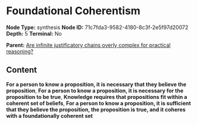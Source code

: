 # Foundational Coherentism

**Node Type:** synthesis
**Node ID:** 71c7fda3-9582-4180-8c3f-2e5f97d20072
**Depth:** 5
**Terminal:** No

**Parent:** [Are infinite justificatory chains overly complex for practical reasoning?](are-infinite-justificatory-chains-overly-complex-for-practical-reasoning-antithesis-1ebeb6aa-71d6-456d-9d95-94cbf0927c10.md)

## Content

**For a person to know a proposition, it is necessary that they believe the proposition**, **For a person to know a proposition, it is necessary for the proposition to be true**, **Knowledge requires that propositions fit within a coherent set of beliefs**, **For a person to know a proposition, it is sufficient that they believe the proposition, the proposition is true, and it coheres with a foundationally coherent set**
